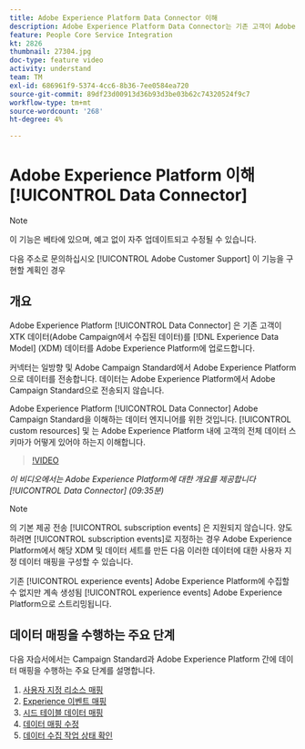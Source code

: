 ```yaml
---
title: Adobe Experience Platform Data Connector 이해
description: Adobe Experience Platform Data Connector는 기존 고객이 Adobe Experience Platform에서 XTK 데이터(Campaign에서 수집한 데이터)를 XDM(Experience Data Model) 데이터에 매핑하여 Adobe Experience Platform에서 데이터를 사용할 수 있도록 합니다.
feature: People Core Service Integration
kt: 2826
thumbnail: 27304.jpg
doc-type: feature video
activity: understand
team: TM
exl-id: 686961f9-5374-4cc6-8b36-7ee0584ea720
source-git-commit: 89df23d00913d36b93d3be03b62c74320524f9c7
workflow-type: tm+mt
source-wordcount: '268'
ht-degree: 4%

---
```


# Adobe Experience Platform 이해 [!UICONTROL Data Connector]

>[!NOTE]
>
>이 기능은 베타에 있으며, 예고 없이 자주 업데이트되고 수정될 수 있습니다.
>
>다음 주소로 문의하십시오 [!UICONTROL Adobe Customer Support] 이 기능을 구현할 계획인 경우

## 개요

Adobe Experience Platform [!UICONTROL Data Connector] 은 기존 고객이 XTK 데이터(Adobe Campaign에서 수집된 데이터)를 [!DNL Experience Data Model] (XDM) 데이터를 Adobe Experience Platform에 업로드합니다.

커넥터는 일방향 및 Adobe Campaign Standard에서 Adobe Experience Platform으로 데이터를 전송합니다. 데이터는 Adobe Experience Platform에서 Adobe Campaign Standard으로 전송되지 않습니다.

Adobe Experience Platform [!UICONTROL Data Connector] Adobe Campaign Standard을 이해하는 데이터 엔지니어를 위한 것입니다. [!UICONTROL custom resources] 및 는 Adobe Experience Platform 내에 고객의 전체 데이터 스키마가 어떻게 있어야 하는지 이해합니다.

>[!VIDEO](https://video.tv.adobe.com/v/27304?quality=12&learn=on)

*이 비디오에서는 Adobe Experience Platform에 대한 개요를 제공합니다 [!UICONTROL Data Connector] (09:35분)*

>[!NOTE]
>
>의 기본 제공 전송 [!UICONTROL subscription events] 은 지원되지 않습니다. 양도하려면 [!UICONTROL subscription events]로 지정하는 경우 Adobe Experience Platform에서 해당 XDM 및 데이터 세트를 만든 다음 이러한 데이터에 대한 사용자 지정 데이터 매핑을 구성할 수 있습니다.
>
>기존 [!UICONTROL experience events] Adobe Experience Platform에 수집할 수 없지만 계속 생성됨 [!UICONTROL experience events] Adobe Experience Platform으로 스트리밍됩니다.

## 데이터 매핑을 수행하는 주요 단계

다음 자습서에서는 Campaign Standard과 Adobe Experience Platform 간에 데이터 매핑을 수행하는 주요 단계를 설명합니다.

1. [사용자 지정 리소스 매핑](/help/administrating/adobe-experience-platform-data-connector/mapping-custom-resources.md)
2. [Experience 이벤트 매핑](/help/administrating/adobe-experience-platform-data-connector/mapping-experience-events.md)
3. [시드 테이블 데이터 매핑](/help/administrating/adobe-experience-platform-data-connector/mapping-seed-table-data.md)
4. [데이터 매핑 수정](/help/administrating/adobe-experience-platform-data-connector/modifying-data-mapping.md)
5. [데이터 수집 작업 상태 확인](/help/administrating/adobe-experience-platform-data-connector/checking-status-of-data-ingestion-jobs.md)

